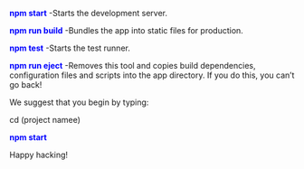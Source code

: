 
**<span style="color:blue">npm start</span>**
    -Starts the development server.


  **<span style="color:blue">npm run build</span>**
    -Bundles the app into static files for production.


  **<span style="color:blue">npm test</span>**
    -Starts the test runner.


  **<span style="color:blue">npm run eject</span>**
    -Removes this tool and copies build dependencies, configuration files
    and scripts into the app directory. If you do this, you can’t go back!

We suggest that you begin by typing:

  cd (project namee)  
  
  **<span style="color:blue">npm start</span>**

Happy hacking!
